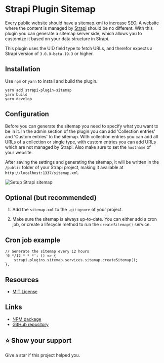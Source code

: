 # Strapi Plugin Sitemap

Every public website should have a sitemap.xml to increase SEO. A website where the content is managed by [Strapi](http://strapi.io/) should be no different. With this plugin you can generate a sitemap server side, which allows you to customize it based on your data structure in Strapi. 

This plugin uses the UID field type to fetch URLs, and therefor expects a Strapi version of `3.0.0-beta.19.3` or higher.

## Installation

Use `npm` or `yarn` to install and build the plugin.

	yarn add strapi-plugin-sitemap
	yarn build
	yarn develop

## Configuration

Before you can generate the sitemap you need to specify what you want to be in it. In the admin section of the plugin you can add 'Collection entries' and 'Custom entries' to the sitemap. With collection entries you can add all URLs of a collection or single type, with custom entries you can add URLs which are not managed by Strapi. Also make sure to set the `hostname` of your website. 

After saving the settings and generating the sitemap, it will be written in the `/public` folder of your Strapi project, making it available at `http://localhost:1337/sitemap.xml`. 

![Setup Strapi sitemap](https://api.boazpoolman.nl/uploads/99cebc3da2ad4a7dbc6ce493deee7673.gif)

## Optional (but recommended)

1. Add the `sitemap.xml` to the `.gitignore` of your project.

2. Make sure the sitemap is always up-to-date. You can either add a cron job, or create a lifecycle method to run the `createSitemap()` service.

## Cron job example

	// Generate the sitemap every 12 hours
	'0 */12 * * *': () => {
	    strapi.plugins.sitemap.services.sitemap.createSitemap();
	},

## Resources

- [MIT License](LICENSE.md)

## Links

- [NPM package](https://www.npmjs.com/package/strapi-plugin-sitemap)
- [GitHub repository](https://github.com/boazpoolman/strapi-plugin-sitemap)

## ⭐️ Show your support

Give a star if this project helped you.

